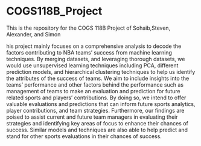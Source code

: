 # COGS118B_Project
This is the repository for the COGS 118B Project of Sohaib,Steven, Alexander, and Simon

his project mainly focuses on a comprehensive analysis to decode the factors contributing to NBA teams’ success from machine learning techniques. By merging datasets, and leveraging thorough datasets, we would use unsupervised learning techniques including PCA, different prediction models, and hierarchical clustering techniques to help us identify the attributes of the success of teams. We aim to include insights into the teams’ performance and other factors behind the performance such as management of teams to make an evaluation and prediction for future related sports and players’ contributions. By doing so, we intend to offer valuable evaluations and predictions that can inform future sports analytics, player contributions, and team strategies. Furthermore, our findings are poised to assist current and future team managers in evaluating their strategies and identifying key areas of focus to enhance their chances of success. Similar models and techniques are also able to help predict and stand for other sports evaluations in their chances of success.